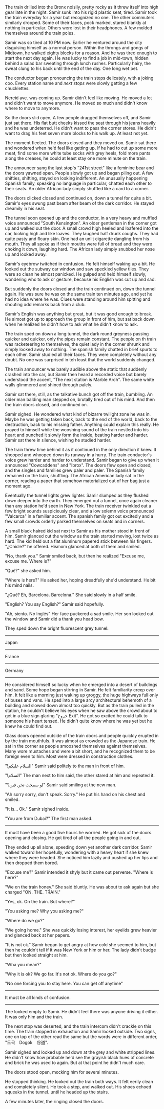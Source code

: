 The train drilled into the Bronx noisily, pretty rocky as it threw itself into high gear late in the night. Samir sunk into his rigid plastic seat, tired.  Samir took the train everyday for a year but recognized no one. The other commuters similarly drooped. Some of their faces, pock marked, stared blankly at nothing in particular. Others were lost in their headphones. A few molded themselves around the train poles.

Samir was so tired at 10 PM now. Earlier he ventured around the city disguising himself as a normal person. Within the throngs and gongs of Midtown, he walked eighty blocks for a reason. And he was tired enough to start the next day again. He was lucky to find a job in mid-town, hidden behind a salad bar sweating through lunch rushes. Particularly hairy, the sweat clung to his back until the end of the day. One long wet pet.

The conductor began pronouncing the train stops delicately, with a joking coo. Every station name and _next stops_ were slowly getting a few chucklettes.

Nereid ave. was coming up. Samir didn't feel like moving. He moved a lot and didn't want to move anymore. He moved so much and didn't know where to move to anymore.

So the doors slid open, A few people dragged themselves off, and Samir just sat there. His flat butt cheeks kissed the seat through his jeans heavily and he was undeterred. He didn't want to pass the corner stores. He didn't want to drag his feet seven more blocks to his walk up. At least not yet.

The moment fleeted. The doors closed and they moved on. Samir sat there and wondered when he'd feel like getting up. If he had to cut up some more meat, find some more white tube socks with grey heels, fold more pants along the creases, he could at least stay one more minute on the train.

The announcer sang the last stop's "241st street" like a feminine bear and the doors yawned open. People slowly got up and began piling out. A few shifties, shifting, stayed on looking indifferent. An unusually happening Spanish family, speaking no language in particular, chatted each other to their seats. An older African lady simply shuffled like a card to a corner.

The doors clicked closed and continued on, down a tunnel for quite a bit. Samir's eyes swung past beam after beam of the dark corridor. He stayed dreamily in his seat.

The tunnel soon opened up and the conductor, in a very heavy and muffled voice announced "South Kensington". An older gentleman in the corner got up and walked out the door. A small crowd high heeled and loafered into the car, looking high and like loaves. They laughed half drunk coughs. They had quite pasty and floury skin. One had an unlit cigarette dangling from his mouth. They all spoke as if their mouths were full of bread and they were choking it down, laughing hard. The African lady simply snubbed her nose up and looked away.

Samir's eyebrow twitched in confusion. He felt himself waking up a bit. He looked out the subway car window and saw speckled yellow tiles. They were so clean he almost panicked. He gulped and held himself slowly, wondering who to ask or gesture, because his English was cut up and sad.

But suddenly the doors closed and the train continued on, down the tunnel again. He was sure he was on the same train ten minutes ago, and yet he had no idea where he was. Clues were standing around him spitting and shouting odd remarks back from a club.

Samir's English was anything but great, but it was good enough to break. He almost got up to approach the group in front of him, but sat back down when he realized he didn't how to ask what he didn't know to ask.

The train sped on down a long tunnel, the dark round greyness passing quicker and quicker, only the pipes remain constant. The people on th train was racketeering to themselves, the quiet lady in the corner shrunk and simply looked away to nothing. The spanish family chatted in brief spurts to each other. Samir studied all their faces. They were completely without any doubt. No one was surprised in teh least that the world suddenly changed.

The train announcer was barely audible above the static that suddenly crashed into the car, but Samir then heard a recorded voice but barely understood the accent, "The next station is Marble Arch". The same white walls glimmered and shined through palely.

Samir sat there, still, as the talkative bunch got off the train, bumbling. An older man balding man stepped on, brutally tired out of his mind. And then the train doors closed, and continued on.

Samir sighed. He wondered what kind of bizarre twilight zone he was in. Maybe he was getting taken back, back to the end of the world, back to the destruction, back to his missing father. Anything could explain this really. He prayed to himself while the wooshing sound of the train nestled into his heart and punched it slowly form the inside, beating harder and harder. Samir sat there in silence, wishing he studied harder.

The train threw time behind it as it continued in the only direction it knew. It shooped and whooped down its runway in a hurry. The train conductor's voice grew harder and harder to understand. Samir began to give up when it announced "Cowcaddens" and "Ibrox". The doors flew open and closed, and the singles and families grew paler and paler. The Spanish family remained on the train, shuffling. The African American lady sat in the corner, reading a paper that somehow materialized out of her bag just a moment ago.



Eventually the tunnel lights grew lighter. Samir slumped as they flushed down deeper into the earth. They emerged out a tunnel, once again cleaner than any station he'd seen in New York. The train receiver twinkled out a few bright sounds suspiciously clear, and a low solemn voice pronounced "Valcarca" in a familiar accent. The spanish family got out excitedly and a few small crowds orderly parked themselves on seats and in corners.

A small black haired kid sat next to Samir as his mother stood in front of him. Samir glanced out the window as the train started moving, lost twice as hard. The kid held out a flat aluminum papered stick between his fingers. "¿Chicle?" he offered. Hismom glanced at both of them and smiled.

"No, thank you." Samir smiled back, but then he realized "Excuse me, excuse me. Where is?"

"Qué?" she asked him.

"Where is here?" He asked her, hoping dreadfully she'd understand. He bit his mind nails.

"¿Qué? Eh, Barcelona. Barcelona." She said slowly in a half smile.

"English? You say English?" Samir said hopefully.

"Ah, siento. No Inglés" Her face puckered a sad smile. Her son looked out the window and Samir did a thank you head bow.

They sped down the bright fluorescent grey tunnel.

----

Japan



---

France

----


Germany

---

He considered himself so lucky when he emerged into a desert of buildings and sand. Some hope began stirring in Samir. He felt familiarity creep over him. It felt like a morning just waking up groggy, the huge highways full only of buses and vans. He sped into a large arcy architectural behemoth of a building and slowed down almost too quickly. But as the train pulled in the station, he couldn't believe his eyes when he saw above the crowd about to get in a blue sign glaring "خروج Exit". He got so excited he could talk to someone his heart tensed. He didn't quite know where he was yet but he knew he could find out.

Glass doors opened outside of the train doors and people quickly erupted in by the train mouthfuls. It was almost as crowded as the Japanese train. He sat in the corner as people smooshed themselves against themselves. Many wore mustaches and were a bit short, and he recognized them to be foreign even to him. Most were dressed in construction clothes.

"!السلام عليكم" Samir said politely to the man in front of him.

"!السلام" The man next to him said, the other stared at him and repeated it.

"لو سمحت نحن فين؟" Samir said smiling at the new man.

"Ah sorry sorry, don't speak. Sorry." He put his hand on his chest and smiled.

"It is... Ok." Samir sighed inside.

"You are from Dubai?" The first man asked.

------

It must have been a good five hours he worried. He got sick of the doors opening and closing. He got tired of all the people going in and out.

They ended up all alone, speeding down yet another dark corridor. Samir walked toward her hopefully, wondering with a heavy heart if she knew where they were headed. She noticed him lazily and pushed up her lips and then dropped them bored.

"Excuse me?" Samir intended it shyly but it came out perverse. "Where is here?"

"We on the train honey." She said bluntly. He was about to ask again but she charged "ON. THE. TRAIN."

"Yes, ok. On the train. But where?"

"You asking me? Why you asking me?"

"Where do we go?"

"We going home." She was quickly losing interest, her eyelids grew heavier and glanced back at her papers.

"It is not ok." Samir began to get angry at how cold she seemed to him, but then he couldn't tell if it was New York or him or her. The lady didn't budge but then looked straight at him.

"Wha you mean?"

"Why it is ok? We go far. It's not ok. Where do you go?"




"No one forcing you to stay here. You can get off anytime"

------

It must be all kinds of confusion.

-------

The looked empty to Samir. He didn't feel there was anyone driving it either. It was only him and the train.

The next stop was deserted, and the train intercom didn't crackle on this time. The train stopped in exhaustion and Samir looked outside. Two signs, one on top of the other read the same but the words were in different order, "도곡　Dogok　谷道".

Samir sighed and looked up and down at the grey and white stripped lines. He didn't know how probable he'd see the grayish black hues of concrete and brick he was used to again. But at that point he didn't much care.

The doors stood open, mocking him for several minutes.

He stopped thinking. He looked out the train both ways. It felt eerily clean and completely silent. He took a step, and walked out. His shoes echoed squeaks in the tunnel. until he headed up the stairs.

A few minutes later, the ringing closed the doors.
